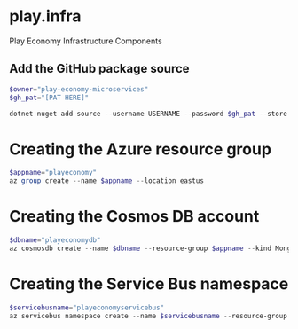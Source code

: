 # play.infra
Play Economy Infrastructure Components

## Add the GitHub package source
```powershell
$owner="play-economy-microservices"
$gh_pat="[PAT HERE]"

dotnet nuget add source --username USERNAME --password $gh_pat --store-password-in-clear-text --name github "https://nuget.pkg.github.com/$owner/index.json"
```

# Creating the Azure resource group
```powershell
$appname="playeconomy"
az group create --name $appname --location eastus
```

# Creating the Cosmos DB account
```powershell
$dbname="playeconomydb"
az cosmosdb create --name $dbname --resource-group $appname --kind MongoDB --enable-free-tier
```
# Creating the Service Bus namespace
```powershell
$servicebusname="playeconomyservicebus"
az servicebus namespace create --name $servicebusname --resource-group $appname --sku Standard
```